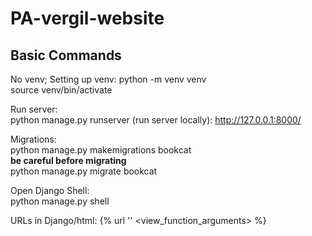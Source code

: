 # PA-vergil-website

## Basic Commands
No venv;
Setting up venv:
python -m venv venv       
source venv/bin/activate

Run server:  
python manage.py runserver (run server locally): http://127.0.0.1:8000/ 

Migrations:  
python manage.py makemigrations bookcat  
**be careful before migrating**  
python manage.py migrate bookcat

Open Django Shell:  
python manage.py shell

URLs in Django/html:
{% url '<url path name>' <view_function_arguments> %}

<!-- superuser:
username: bailey
email: baileycishk@gmail.com
pin: pavergil2024 -->
